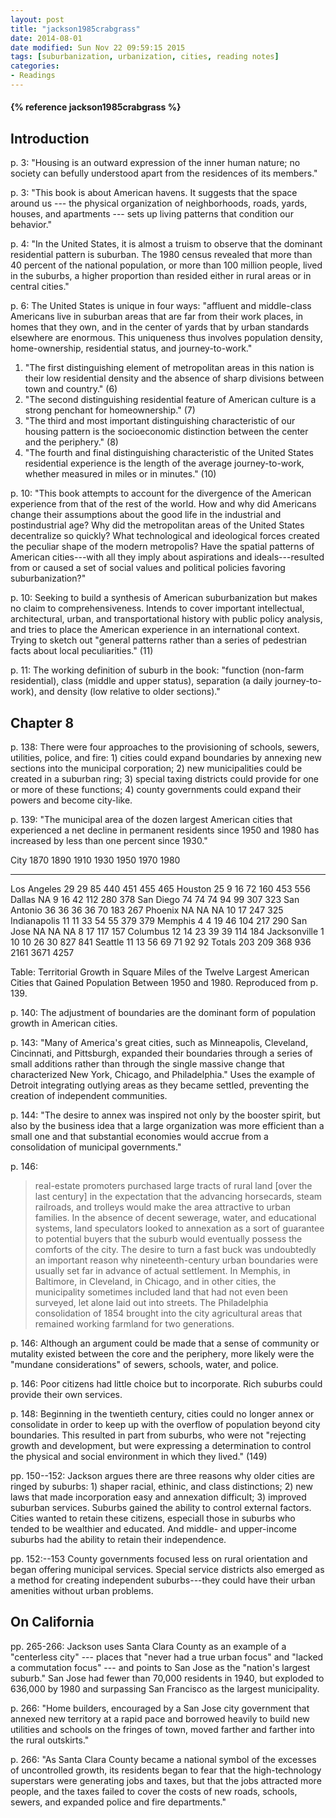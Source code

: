 ```yaml
---
layout: post
title: "jackson1985crabgrass"
date: 2014-08-01
date modified: Sun Nov 22 09:59:15 2015
tags: [suburbanization, urbanization, cities, reading notes]
categories:
- Readings
---
```



<h4>{% reference jackson1985crabgrass %}</h4>

## Introduction

p. 3: "Housing is an outward expression of the inner human nature; no society can befully understood apart from the residences of its members."

p. 3: "This book is about American havens. It suggests that the space around us --- the physical organization of neighborhoods, roads, yards, houses, and apartments --- sets up living patterns that condition our behavior."

p. 4: "In the United States, it is almost a truism to observe that the dominant residential pattern is suburban. The 1980 census revealed that more than 40 percent of the national population, or more than 100 million people, lived in the suburbs, a higher proportion than resided either in rural areas or in central cities."

p. 6: The United States is unique in four ways: "affluent and middle-class Americans live in suburban areas that are far from their work places, in homes that they own, and in the center of yards that by urban standards elsewhere are enormous. This uniqueness thus involves population density, home-ownership, residential status, and journey-to-work."

1. "The first distinguishing element of metropolitan areas in this nation is their low residential density and the absence of sharp divisions between town and country." (6)
2. "The second distinguishing residential feature of American culture is a strong penchant for homeownership." (7)
3. "The third and most important distinguishing characteristic of our housing pattern is the socioeconomic distinction between the center and the periphery." (8)
4. "The fourth and final distinguishing characteristic of the United States residential experience is the length of the average journey-to-work, whether measured in miles or in minutes." (10)

p. 10: "This book attempts to account for the divergence of the American experience from that of the rest of the world. How and why did Americans change their assumptions about the good life in the industrial and postindustrial age? Why did the metropolitan areas of the United States decentralize so quickly? What technological and ideological forces created the peculiar shape of the modern metropolis? Have the spatial patterns of American cities---with all they imply about aspirations and ideals---resulted from or caused a set of social values and political policies favoring suburbanization?"

p. 10: Seeking to build a synthesis of American suburbanization but makes no claim to comprehensiveness. Intends to cover important intellectual, architectural, urban, and transportational history with public policy analysis, and tries to place the American experience in an international context. Trying to sketch out "general patterns rather than a series of pedestrian facts about local peculiarities." (11)

p. 11: The working definition of suburb in the book: "function (non-farm residential), class (middle and upper status), separation (a daily journey-to-work), and density (low relative to older sections)."

## Chapter 8

p. 138: There were four approaches to the provisioning of schools, sewers, utilities, police, and fire: 1) cities could expand boundaries by annexing new sections into the municipal corporation; 2) new municipalities could be created in a suburban ring; 3) special taxing districts could provide for one or more of these functions; 4) county governments could expand their powers and become city-like.

p. 139: "The municipal area of the dozen largest American cities that experienced a net decline in permanent residents since 1950 and 1980 has increased by less than one percent since 1930."

City            1870    1890    1910    1930    1950    1970    1980
-------------   ----    ----    ----    ----    ----    ----    ----
Los Angeles     29      29      85      440     451     455     465
Houston         25      9       16      72      160     453     556
Dallas          NA      9       16      42      112     280     378
San Diego       74      74      74      94      99      307     323
San Antonio     36      36      36      36      70      183     267
Phoenix         NA      NA      NA      10      17      247     325
Indianapolis    11      11      33      54      55      379     379
Memphis         4       4       19      46      104     217     290
San Jose        NA      NA      NA      8       17      117     157
Columbus        12      14      23      39      39      114     184
Jacksonville    1       10      10      26      30      827     841
Seattle         11      13      56      69      71      92      92
Totals          203     209     368     936     2161    3671    4257

Table: Territorial Growth in Square Miles of the Twelve Largest American Cities that Gained Population Between 1950 and 1980. Reproduced from p. 139.

p. 140: The adjustment of boundaries are the dominant form of population growth in American cities.

p. 143: "Many of America's great cities, such as Minneapolis, Cleveland, Cincinnati, and Pittsburgh, expanded their boundaries through a series of small additions rather than through the single massive change that characterized New York, Chicago, and Philadelphia." Uses the example of Detroit integrating outlying areas as they became settled, preventing the creation of independent communities.

p. 144: "The desire to annex was inspired not only by the booster spirit, but also by the business idea that a large organization was more efficient than a small one and that substantial economies would accrue from a consolidation of municipal governments."

p. 146:

> real-estate promoters purchased large tracts of rural land [over the last
> century] in the expectation that the advancing horsecards, steam railroads,
> and trolleys would make the area attractive to urban families. In the absence
> of decent sewerage, water, and educational systems, land speculators looked
> to annexation as a sort of guarantee to potential buyers that the suburb
> would eventually possess the comforts of the city. The desire to turn a fast
> buck was undoubtedly an important reason why nineteenth-century urban
> boundaries were usually set far in advance of actual settlement. In Memphis,
> in Baltimore, in Cleveland, in Chicago, and in other cities, the municipality
> sometimes included land that had not even been surveyed, let alone laid out
> into streets. The Philadelphia consolidation of 1854 brought into the city
> agricultural areas that remained working farmland for two generations.

p. 146: Although an argument could be made that a sense of community or mutality existed between the core and the periphery, more likely were the "mundane considerations" of sewers, schools, water, and police.

p. 146: Poor citizens had little choice but to incorporate. Rich suburbs could provide their own services.

p. 148: Beginning in the twentieth century, cities could no longer annex or consolidate in order to keep up with the overflow of population beyond city boundaries. This resulted in part from suburbs, who were not "rejecting growth and development, but were expressing a determination to control the physical and social environment in which they lived." (149)

pp. 150--152: Jackson argues there are three reasons why older cities are ringed by suburbs: 1) shaper racial, ethinic, and class distinctions; 2) new laws that made incorporation easy and annexation difficult; 3) improved suburban services. Suburbs gained the ability to control external factors. Cities wanted to retain these citizens, especiall those in suburbs who tended to be wealthier and educated. And middle- and upper-income suburbs had the ability to retain their independence.

pp. 152:--153 County governments focused less on rural orientation and began offering municipal services. Special service districts also emerged as a method for creating independent suburbs---they could have their urban amenities without urban problems.

## On California

pp. 265-266: Jackson uses Santa Clara County as an example of a "centerless city"
--- places that "never had a true urban focus" and "lacked a commutation focus"
--- and points to San Jose as the "nation's largest suburb." San Jose had
fewer than 70,000 residents in 1940, but exploded to 636,000 by 1980 and
surpassing San Francisco as the largest municipality.

p. 266: "Home builders, encouraged by a San Jose city government that annexed
new territory at a rapid pace and borrowed heavily to build new utilities and
schools on the fringes of town, moved farther and farther into the rural
outskirts."

p. 266: "As Santa Clara County became a national symbol of the excesses of
uncontrolled growth, its residents began to fear that the high-technology
superstars were generating jobs and taxes, but that the jobs attracted more
people, and the taxes failed to cover the costs of new roads, schools, sewers,
and expanded police and fire departments."

